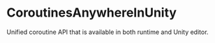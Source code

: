 # CoroutinesAnywhereInUnity

Unified coroutine API that is available in both runtime and Unity editor.
